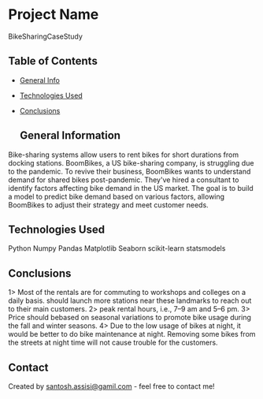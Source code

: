 # Project Name
BikeSharingCaseStudy

## Table of Contents
* [General Info](#general-information)
* [Technologies Used](#technologies-used)
* [Conclusions](#conclusions)

  ## General Information
Bike-sharing systems allow users to rent bikes for short durations from docking stations.
BoomBikes, a US bike-sharing company, is struggling due to the pandemic.
To revive their business, BoomBikes wants to understand demand for shared bikes post-pandemic.
They've hired a consultant to identify factors affecting bike demand in the US market.
The goal is to build a model to predict bike demand based on various factors, allowing BoomBikes to adjust their strategy and meet customer needs.

  ## Technologies Used
Python
Numpy
Pandas
Matplotlib
Seaborn
scikit-learn
statsmodels

## Conclusions
1> Most of the rentals are for commuting to workshops and colleges on a daily basis. should launch more stations near these landmarks to reach out to their main customers. 2> peak rental hours, i.e., 7–9 am and 5–6 pm. 3> Price should bebased on seasonal variations to promote bike usage during the fall and winter seasons. 4> Due to the low usage of bikes at night, it would be better to do bike maintenance at night. Removing some bikes from the streets at night time will not cause trouble for the customers.

## Contact
Created by santosh.assisi@gamil.com - feel free to contact me!
